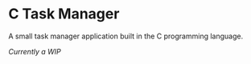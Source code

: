 # C Task Manager

A small task manager application built in the C programming language.

*Currently a WIP*
